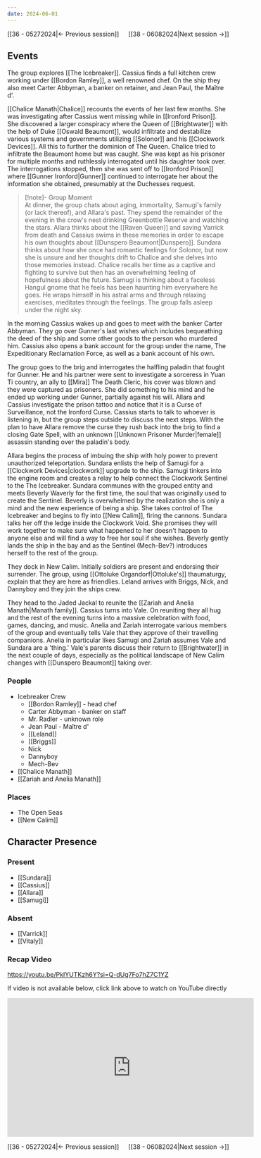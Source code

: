 ```yaml
---
date: 2024-06-01
---
```

[[36 - 05272024|← Previous session]] <span style="float: right;">[[38 - 06082024|Next session →]]</span>

## Events
The group explores [[The Icebreaker]]. Cassius finds a full kitchen crew working under [[Bordon Ramley]], a well renowned chef. On the ship they also meet Carter Abbyman, a banker on retainer, and Jean Paul, the Maître d'. 

[[Chalice Manath|Chalice]] recounts the events of her last few months. She was investigating after Cassius went missing while in [[Ironford Prison]]. She discovered a larger conspiracy where the Queen of [[Brightwater]] with the help of Duke [[Oswald Beaumont]], would infiltrate and destabilize various systems and governments utilizing [[Solonor]] and his [[Clockwork Devices]]. All this to further the dominion of The Queen. Chalice tried to infiltrate the Beaumont home but was caught. She was kept as his prisoner for multiple months and ruthlessly interrogated until his daughter took over. The interrogations stopped, then she was sent off to [[Ironford Prison]] where [[Gunner Ironford|Gunner]] continued to interrogate her about the information she obtained, presumably at the Duchesses request. 

> [!note]- Group Moment  
> At dinner, the group chats about aging, immortality, Samugi's family (or lack thereof), and Allara's past. They spend the remainder of the evening in the crow's nest drinking Greenbottle Reserve and watching the stars. Allara thinks about the [[Raven Queen]] and saving Varrick from death and Cassius swims in these memories in order to escape his own thoughts about [[Dunspero Beaumont|Dunspero]]. Sundara thinks about how she once had romantic feelings for Solonor, but now she is unsure and her thoughts drift to Chalice and she delves into those memories instead. Chalice recalls her time as a captive and fighting to survive but then has an overwhelming feeling of hopefulness about the future. Samugi is thinking about a faceless Hangul gnome that he feels has been haunting him everywhere he goes. He wraps himself in his astral arms and through relaxing exercises, meditates through the feelings. The group falls asleep under the night sky.

In the morning Cassius wakes up and goes to meet with the banker Carter Abbyman. They go over Gunner's last wishes which includes bequeathing the deed of the ship and some other goods to the person who murdered him. Cassius also opens a bank account for the group under the name, The Expeditionary Reclamation Force, as well as a bank account of his own. 

The group goes to the brig and interrogates the halfling paladin that fought for Gunner. He and his partner were sent to investigate a sorceress in Yuan Ti country, an ally to [[Mira]] The Death Cleric, his cover was blown and they were captured as prisoners. She did something to his mind and he ended up working under Gunner, partially against his will. Allara and Cassius investigate the prison tattoo and notice that it is a Curse of Surveillance, not the Ironford Curse. Cassius starts to talk to whoever is listening in, but the group steps outside to discuss the next steps. With the plan to have Allara remove the curse they rush back into the brig to find a closing Gate Spell, with an unknown [[Unknown Prisoner Murder|female]] assassin standing over the paladin's body. 

Allara begins the process of imbuing the ship with holy power to prevent unauthorized teleportation. Sundara enlists the help of Samugi for a [[Clockwork Devices|clockwork]] upgrade to the ship. Samugi tinkers into the engine room and creates a relay to help connect the Clockwork Sentinel to the The Icebreaker. Sundara communes with the grouped entity and meets Beverly Waverly for the first time, the soul that was originally used to create the Sentinel. Beverly is overwhelmed by the realization she is only a mind and the new experience of being a ship. She takes control of The Icebreaker and begins to fly into [[New Calim]], firing the cannons. Sundara talks her off the ledge inside the Clockwork Void. She promises they will work together to make sure what happened to her doesn't happen to anyone else and will find a way to free her soul if she wishes. Beverly gently lands the ship in the bay and as the Sentinel (Mech-Bev?) introduces herself to the rest of the group. 

They dock in New Calim. Initially soldiers are present and endorsing their surrender. The group, using [[Ottoluke Organdorf|Ottoluke's]] thaumaturgy, explain that they are here as friendlies. Leland arrives with Briggs, Nick, and Dannyboy and they join the ships crew.

They head to the Jaded Jackal to reunite the [[Zariah and Anelia Manath|Manath family]]. Cassius turns into Vale. On reuniting they all hug and the rest of the evening turns into a massive celebration with food, games, dancing, and music. Anelia and Zariah interrogate various members of the group and eventually tells Vale that they approve of their travelling companions. Anelia in particular likes Samugi and Zariah assumes Vale and Sundara are a 'thing.' Vale's parents discuss their return to [[Brightwater]] in the next couple of days, especially as the political landscape of New Calim changes with [[Dunspero Beaumont]] taking over.

### People
- Icebreaker Crew
	- [[Bordon Ramley]] - head chef
	- Carter Abbyman - banker on staff
	- Mr. Radler - unknown role
	- Jean Paul - Maître d' 
	- [[Leland]] 
	- [[Briggs]] 
	- Nick
	- Dannyboy
	- Mech-Bev
- [[Chalice Manath]] 
- [[Zariah and Anelia Manath]] 

### Places 
- The Open Seas 
- [[New Calim]] 

## Character Presence 
### Present
- [[Sundara]] 
- [[Cassius]] 
- [[Allara]] 
- [[Samugi]] 

### Absent
- [[Varrick]] 
- [[Vitaly]] 

### Recap Video
https://youtu.be/PkIYUTKzh6Y?si=Q-dUg7Fo7hZ7C1YZ

If video is not available below, click link above to watch on YouTube directly

<iframe width="560" height="315" src="https://www.youtube.com/embed/PkIYUTKzh6Y?si=z_Gw7AR8ULvDW4P_" title="YouTube video player" frameborder="0" allow="accelerometer; autoplay; clipboard-write; encrypted-media; gyroscope; picture-in-picture; web-share" referrerpolicy="strict-origin-when-cross-origin" allowfullscreen></iframe>

[[36 - 05272024|← Previous session]] <span style="float: right;">[[38 - 06082024|Next session →]]</span>